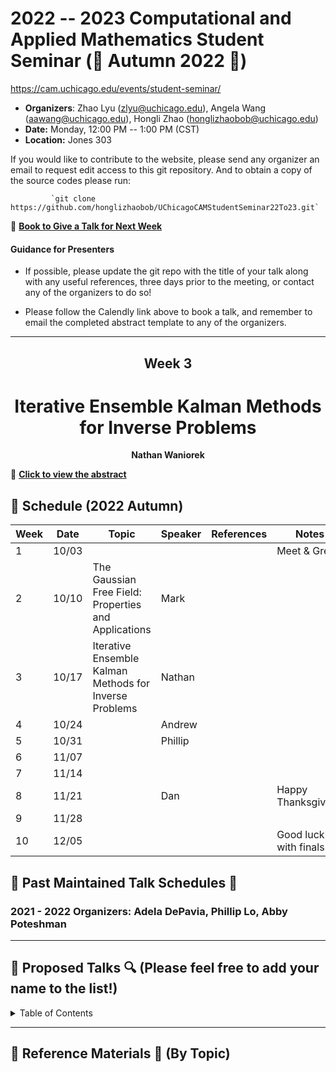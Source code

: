 # 2022 -- 2023 Computational and Applied Mathematics Student Seminar (🍂 Autumn 2022 🌰)

https://cam.uchicago.edu/events/student-seminar/

- **Organizers**: Zhao Lyu (zlyu@uchicago.edu), Angela Wang (aawang@uchicago.edu), Hongli Zhao (honglizhaobob@uchicago.edu)
- **Date:** Monday, 12:00 PM -- 1:00 PM (CST)
- **Location:** Jones 303  
  
If you would like to contribute to the website, please send any organizer  an email to request edit access to this git repository. And to obtain a copy of the source codes please run:

             `git clone https://github.com/honglizhaobob/UChicagoCAMStudentSeminar22To23.git`


📌 [**Book to Give a Talk for Next Week**](https://calendly.com/camseminar/30min)

#### Guidance for Presenters

- If possible, please update the git repo with the title of your talk along with any useful references, three days prior to the meeting, or contact any of the organizers to do so!

- Please follow the Calendly link above to book a talk, and remember to email the completed abstract template to any of the organizers.

--------------

<div align="center">
  <h2>  Week 3  </h2>
  <h1>   Iterative Ensemble Kalman Methods for Inverse Problems </h1>
  <strong> Nathan Waniorek  </strong>
</div>

📌 [**Click to view the abstract**](./abstracts/CAM_Seminar_Abstract_Nathan.pdf)


## 📅 Schedule (2022 Autumn)
<div align="center">

| Week | Date   | Topic | Speaker                  | References | Notes |
| ---- | -----  | ----  | ----                     | ----       | ----  |
| 1    | 10/03  |       |                          |            |        Meet \& Greet         |
| 2    | 10/10  | The Gaussian Free Field: Properties and Applications |Mark|                  |                              |
| 3    | 10/17  | Iterative Ensemble Kalman Methods for Inverse Problems|Nathan|               |                              |
| 4    | 10/24  |       | Andrew                   |            |                              |
| 5    | 10/31  |       | Phillip            	   |            |                              |
| 6    | 11/07  |       |      				       |            |                              |
| 7    | 11/14  |       |         		           |            |                              |
| 8    | 11/21  |       |   Dan    		           |            |   Happy Thanksgiving!        |
| 9    | 11/28  |       |        		           |            |                              |
| 10   | 12/05  |       |         			       |            |   Good luck with finals!     |

  
</div>

## 📅 Past Maintained Talk Schedules 📅

### 2021 - 2022 Organizers: Adela DePavia, Phillip Lo, Abby Poteshman
---------


## 🔎 Proposed Talks 🔍 (Please feel free to add your name to the list!)

<details>
<summary>Table of Contents</summary>

###### 1. 



<br>[Back to top](#References)
</details>


----------
## 🔬 Reference Materials 🔬 (By Topic)









